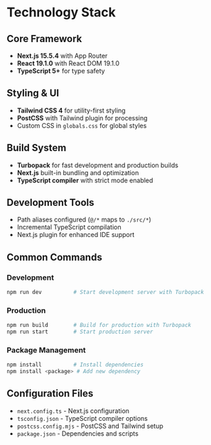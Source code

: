 # Technology Stack

## Core Framework
- **Next.js 15.5.4** with App Router
- **React 19.1.0** with React DOM 19.1.0
- **TypeScript 5+** for type safety

## Styling & UI
- **Tailwind CSS 4** for utility-first styling
- **PostCSS** with Tailwind plugin for processing
- Custom CSS in `globals.css` for global styles

## Build System
- **Turbopack** for fast development and production builds
- **Next.js** built-in bundling and optimization
- **TypeScript compiler** with strict mode enabled

## Development Tools
- Path aliases configured (`@/*` maps to `./src/*`)
- Incremental TypeScript compilation
- Next.js plugin for enhanced IDE support

## Common Commands

### Development
```bash
npm run dev          # Start development server with Turbopack
```

### Production
```bash
npm run build        # Build for production with Turbopack
npm run start        # Start production server
```

### Package Management
```bash
npm install          # Install dependencies
npm install <package> # Add new dependency
```

## Configuration Files
- `next.config.ts` - Next.js configuration
- `tsconfig.json` - TypeScript compiler options
- `postcss.config.mjs` - PostCSS and Tailwind setup
- `package.json` - Dependencies and scripts